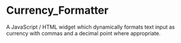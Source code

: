 # Currency_Formatter
A JavaScript / HTML widget which dynamically formats text input as currency with commas and a decimal point where appropriate.
